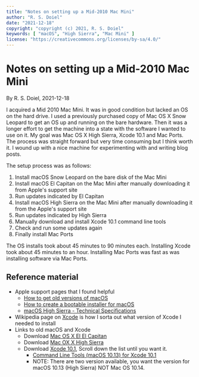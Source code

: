 ```yaml
---
title: "Notes on setting up a Mid-2010 Mac Mini"
author: "R. S. Doiel"
date: "2021-12-18"
copyright: "copyright (c) 2021, R. S. Doiel"
keywords: [ "macOS", "High Sierra", "Mac Mini" ]
license: "https://creativecommons.org/licenses/by-sa/4.0/"
---
```


Notes on setting up a Mid-2010 Mac Mini
=======================================

By R. S. Doiel, 2021-12-18

I acquired a Mid 2010 Mac Mini. It was in good condition but lacked an OS on the hard drive.  I used a previously purchased copy of Mac OS X Snow Leopard to get an OS up and running on the bare hardware. Then it was a longer effort to get the machine into a state with the software I wanted to use on it. My goal was Mac OS X High Sierra, Xcode 10.1 and Mac Ports. The process was straight forward but very time consuming but I think worth it.  I wound up with a nice machine for experimenting with and writing blog posts.

The setup process was as follows:

1. Install macOS Snow Leopard on the bare disk of the Mac Mini
2. Install macOS El Capitan on the Mac Mini after manually downloading it from Apple's support site
3. Run updates indicated by El Capitan
4. Install macOS High Sierra on the Mac Mini after manually downloading it from the Apple's support site
5. Run updates indicated by High Sierra 
6. Manually download and install Xcode 10.1 command line tools 
7. Check and run some updates again
8. Finally install Mac Ports

The OS installs took about 45 minutes to 90 minutes each. Installing Xcode took about 45 minutes to an hour. Installing Mac Ports was fast as was installing software via Mac Ports.

Reference material
------------------

- Apple support pages that I found helpful
    - [How to get old versions of macOS](https://support.apple.com/en-us/HT211683)
    - [How to create a bootable installer for macOS](https://support.apple.com/en-us/HT201372)
    - [macOS High Sierra - Technical Specifications](https://support.apple.com/kb/SP765?locale=en_US)
- Wikipedia page on [Xcode](https://en.wikipedia.org/wiki/Xcode) is how I sorta out what version of Xcode I needed to install
- Links to old macOS and Xcode
    - Download [Mac OS X El El Capitan](http://updates-http.cdn-apple.com/2019/cert/061-41424-20191024-218af9ec-cf50-4516-9011-228c78eda3d2/InstallMacOSX.dmg)
    - Download [Mac OX X High Sierra](https://apps.apple.com/us/app/macos-high-sierra/id1246284741?mt=12)
    - Download [Xcode 10.1](https://developer.apple.com/download/all/?q=xcode), Scroll down the list until you want it.
        - [Command Line Tools (macOS 10.13) for Xcode 10.1](https://download.developer.apple.com/Developer_Tools/Command_Line_Tools_macOS_10.13_for_Xcode_10.1/Command_Line_Tools_macOS_10.13_for_Xcode_10.1.dmg)
        - NOTE: There are two version available, you want the version for macOS 10.13 (High Sierra) NOT Mac OS 10.14.

